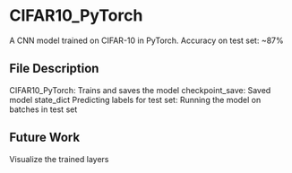 # CIFAR10_PyTorch
A CNN model trained on CIFAR-10 in PyTorch. Accuracy on test set: ~87%

## File Description
CIFAR10_PyTorch: Trains and saves the model
checkpoint_save: Saved model state_dict 
Predicting labels for test set: Running the model on batches in test set

## Future Work
Visualize the trained layers
